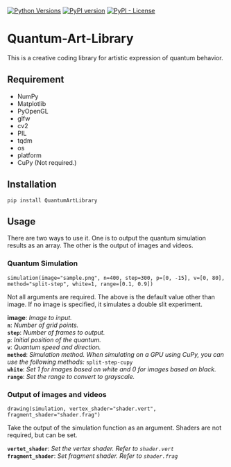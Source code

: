 [![Python Versions](https://img.shields.io/pypi/pyversions/quantumartlibrary.svg)](https://pypi.org/project/quantumartlibrary/)
[![PyPI version](https://badge.fury.io/py/quantumartlibrary.svg)](https://badge.fury.io/py/quantumartlibrary)
[![PyPI - License](https://img.shields.io/pypi/l/quantumartlibrary.svg)](https://pypi.org/project/quantumartlibrary/)

# Quantum-Art-Library
This is a creative coding library for artistic expression of quantum behavior.

## Requirement
* NumPy
* Matplotlib
* PyOpenGL
* glfw
* cv2
* PIL
* tqdm
* os
* platform
* CuPy (Not required.)

## Installation
```
pip install QuantumArtLibrary
```

## Usage
There are two ways to use it. One is to output the quantum simulation results as an array. The other is the output of images and videos.

### Quantum Simulation
```
simulation(image="sample.png", n=400, step=300, p=[0, -15], v=[0, 80], method="split-step", white=1, range=[0.1, 0.9])
```

Not all arguments are required. The above is the default value other than image. If no image is specified, it simulates a double slit experiment.

**image**: *Image to input.*<br>
**`n`**: *Number of grid points.*<br>
**`step`**: *Number of frames to output.*<br>
**`p`**: *Initial position of the quantum.*<br>
**`v`**: *Quantum speed and direction.*<br>
**`method`**: *Simulation method. When simulating on a GPU using CuPy, you can use the following methods:* `split-step-cupy`<br>
**`white`**: *Set 1 for images based on white and 0 for images based on black.*<br>
**`range`**: *Set the range to convert to grayscale.*


### Output of images and videos
```
drawing(simulation, vertex_shader="shader.vert", fragment_shader="shader.frag")
```

Take the output of the simulation function as an argument. Shaders are not required, but can be set.

**`vertet_shader`**: *Set the vertex shader. Refer to `shader.vert`*<br>
**`fragment_shader`**: *Set fragment shader. Refer to `shader.frag`*
